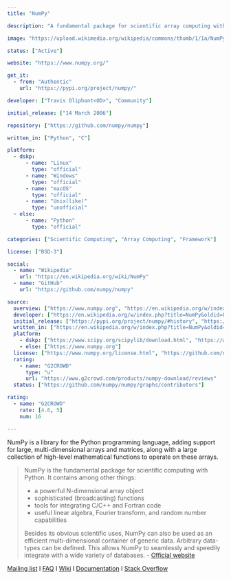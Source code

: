 ```yaml
---
title: "NumPy"

description: "A fundamental package for scientific array computing with Python, supporting multi-dimensional arrays, matrices, with a collection of high-level mathematical functions to operate on these arrays"

image: "https://upload.wikimedia.org/wikipedia/commons/thumb/1/1a/NumPy_logo.svg/320px-NumPy_logo.svg.png"

status: ["Active"]

website: "https://www.numpy.org/"

get_it:
  - from: "Authentic"
    url: "https://pypi.org/project/numpy/"

developer: ["Travis Oliphant<OD>", "Community"]

initial_release: ["14 March 2006"]

repository: ["https://github.com/numpy/numpy"]

written_in: ["Python", "C"]

platform:
  - dskp:
      - name: "Linux"
        type: "official"
      - name: "Windows"
        type: "official"
      - name: "macOS"
        type: "official"
      - name: "Unix(like)"
        type: "unofficial"
  - else:
      - name: "Python"
        type: "official"

categories: ["Scientific Computing", "Array Computing", "Framework"]

license: ["BSD-3"]

social:
  - name: "Wikipedia"
    url: "https://en.wikipedia.org/wiki/NumPy"
  - name: "GitHub"
    url: "https://github.com/numpy/numpy"

source:
  overview: ["https://www.numpy.org", "https://en.wikipedia.org/w/index.php?title=NumPy&oldid=878310397"]
  developer: ["https://en.wikipedia.org/w/index.php?title=NumPy&oldid=878310397"]
  initial_release: ["https://pypi.org/project/numpy/#history", "https://en.wikipedia.org/w/index.php?title=NumPy&oldid=878310397"]
  written_in: ["https://en.wikipedia.org/w/index.php?title=NumPy&oldid=878310397", "https://github.com/numpy/numpy"]
  platform:
    - dskp: ["https://www.scipy.org/scipylib/download.html", "https://www.scipy.org/scipylib/download.html#third-party-vendor-package-managers"]
    - else: ["https://www.numpy.org"]
  license: ["https://www.numpy.org/license.html", "https://github.com/numpy/numpy/blob/master/LICENSE.txt"]
  rating:
    - name: "G2CROWD"
      type: "u"
      url: "https://www.g2crowd.com/products/numpy-download/reviews"
  status: ["https://github.com/numpy/numpy/graphs/contributors"]

rating:
  - name: "G2CROWD"
    rate: [4.6, 5]
    num: 16

---
```

  NumPy is a library for the Python programming language, adding support for large, multi-dimensional arrays and matrices, along with a large collection of high-level mathematical functions to operate on these arrays.
  
  > NumPy is the fundamental package for scientific computing with Python. It contains among other things:
  > 
  > * a powerful N-dimensional array object
  > * sophisticated (broadcasting) functions
  > * tools for integrating C/C++ and Fortran code
  > * useful linear algebra, Fourier transform, and random number capabilities
  > 
  > Besides its obvious scientific uses, NumPy can also be used as an efficient multi-dimensional container of generic data. Arbitrary data-types can be defined. This allows NumPy to seamlessly and speedily integrate with a wide variety of databases. \- [Official website](https://www.numpy.org)
  
  [Mailing list](https://www.scipy.org/scipylib/mailing-lists.html#mailing-lists) I [FAQ](https://www.scipy.org/scipylib/faq.html#general-questions-about-numpy) I [Wiki](https://github.com/numpy/numpy/wiki) I [Documentation](https://docs.scipy.org/doc/) I [Stack Overflow](https://stackoverflow.com/questions/tagged/numpy)